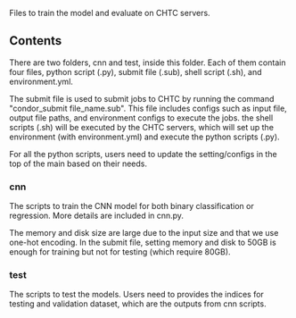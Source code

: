 Files to train the model and evaluate on CHTC servers.

## Contents

There are two folders, cnn and test, inside this folder. Each of them contain four files, python script (.py), submit file (.sub), shell script (.sh), and environment.yml. 

The submit file is used to submit jobs to CHTC by running the command "condor_submit file_name.sub". This file includes configs such as input file, output file paths, and environment configs to execute the jobs. the shell scripts (.sh) will be executed by the CHTC servers, which will set up the environment (with environment.yml) and execute the python scripts (.py).

For all the python scripts, users need to update the setting/configs in the top of the main based on their needs.

### cnn

The scripts to train the CNN model for both binary classification or regression. More details are included in cnn.py.

The memory and disk size are large due to the input size and that we use one-hot encoding. In the submit file, setting memory and disk to 50GB is enough for training but not for testing (which require 80GB).

### test

The scripts to test the models. Users need to provides the indices for testing and validation dataset, which are the outputs from cnn scripts. 

